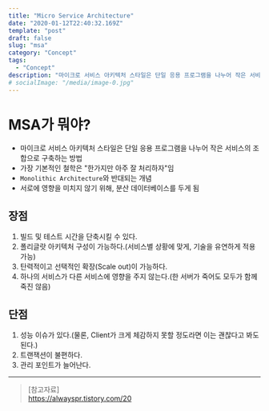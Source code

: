 ```yaml
---
title: "Micro Service Architecture"
date: "2020-01-12T22:40:32.169Z"
template: "post"
draft: false
slug: "msa"
category: "Concept"
tags:
  - "Concept"
description: "마이크로 서비스 아키텍처 스타일은 단일 응용 프로그램을 나누어 작은 서비스의 조합으로 구축하는 방법이다."
# socialImage: "/media/image-0.jpg"
---
```


<!-- # MSA(Micro Service Architecture) -->

# MSA가 뭐야?
- 마이크로 서비스 아키텍처 스타일은 단일 응용 프로그램을 나누어 작은 서비스의 조합으로 구축하는 방법
- 가장 기본적인 철학은 "한가지만 아주 잘 처리하자"임
- `Monolithic Architecture`와 반대되는 개념
- 서로에 영향을 미치지 않기 위해, 분산 데이터베이스를 두게 됨

## 장점
1. 빌드 및 테스트 시간을 단축시킬 수 있다.
2. 폴리글랏 아키텍처 구성이 가능하다.(서비스별 상황에 맞게, 기술을 유연하게 적용 가능)
3. 탄력적이고 선택적인 확장(Scale out)이 가능하다.
4. 하나의 서비스가 다른 서비스에 영향을 주지 않는다.(한 서버가 죽어도 모두가 함께 죽진 않음)

## 단점
1. 성능 이슈가 있다.(물론, Client가 크게 체감하지 못할 정도라면 이는 괜찮다고 봐도 된다.)
2. 트랜잭션이 불편하다.
3. 관리 포인트가 늘어난다.

---

> [참고자료]  
> https://alwayspr.tistory.com/20  
